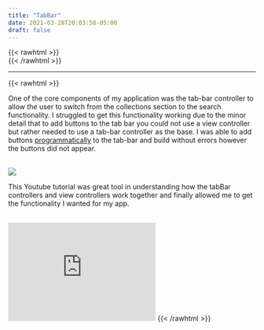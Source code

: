 ```yaml
---
title: "TabBar"
date: 2021-03-28T20:03:58-05:00
draft: false
---
```

{{< rawhtml >}}
<br />
{{< /rawhtml >}}

***
{{< rawhtml >}}

<p>One of the core components of my application was the tab-bar controller to allow the user to switch from the collections section to the search functionality. I struggled to get this functionality working due to the minor detail that to add buttons to the tab bar you could not use a view controller but rather needed to use a tab-bar controller as the base. I was able to add buttons <a href="https://stackoverflow.com/questions/35106022/adding-buttons-to-toolbar-programmatically-in-swift">programmatically</a> to the tab-bar and build without errors however the buttons did not appear. </p>
<br />
<img src="/images/swift/collect/TabController.gif" class="centergif">
<br />
<p>This Youtube tutorial was great tool in understanding how the tabBar controllers and view controllers work together and finally allowed me to get the functionality I wanted for my app.</p>

<br />
<iframe width="300" height="200" class="center" src="https://www.youtube.com/embed/Nx3qPQ_qOFM" title="YouTube video player" frameborder="0" allow="accelerometer; autoplay; clipboard-write; encrypted-media; gyroscope; picture-in-picture" allowfullscreen></iframe>
{{< /rawhtml >}}
